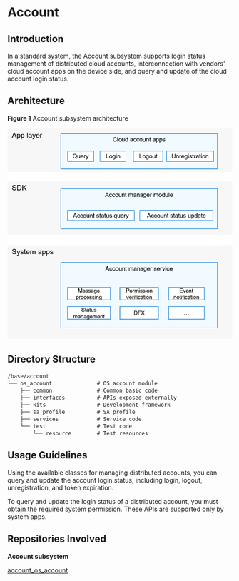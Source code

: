 # Account<a name="EN-US_TOPIC_0000001078092678"></a>

## Introduction<a name="section11660541593"></a>

In a standard system, the Account subsystem supports login status management of distributed cloud accounts, interconnection with vendors' cloud account apps on the device side, and query and update of the cloud account login status.

## Architecture<a name="section1412183212132"></a>

**Figure  1**  Account subsystem architecture<a name="fig4460722185514"></a>


![](figures/en-us_image_0000001079026550.png)

## Directory Structure<a name="section161941989596"></a>

```
/base/account
└── os_account              # OS account module
    ├── common              # Common basic code
    ├── interfaces          # APIs exposed externally
    ├── kits                # Development framework
    ├── sa_profile          # SA profile
    ├── services            # Service code
    └── test                # Test code
        └── resource        # Test resources
```

## Usage Guidelines<a name="section1312121216216"></a>

Using the available classes for managing distributed accounts, you can query and update the account login status, including login, logout, unregistration, and token expiration.

To query and update the login status of a distributed account, you must obtain the required system permission. These APIs are supported only by system apps.

## Repositories Involved<a name="section1371113476307"></a>

**Account subsystem**

[account_os_account](https://gitee.com/openharmony/account_os_account)

